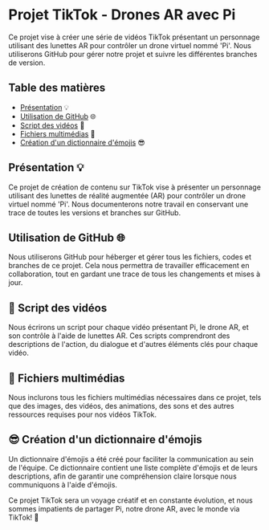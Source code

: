 # Projet TikTok - Drones AR avec Pi
Ce projet vise à créer une série de vidéos TikTok présentant un personnage utilisant des lunettes AR pour contrôler un drone virtuel nommé 'Pi'. Nous utiliserons GitHub pour gérer notre projet et suivre les différentes branches de version.

## Table des matières
- [Présentation](#présentation) 💡
- [Utilisation de GitHub](#utilisation-de-github) 🌐
- [Script des vidéos](#script-des-vidéos) 📝
- [Fichiers multimédias](#fichiers-multimédias) 🎨
- [Création d'un dictionnaire d'émojis](#création-dun-dictionnaire-démojis) 😎

## Présentation 💡
Ce projet de création de contenu sur TikTok vise à présenter un personnage utilisant des lunettes de réalité augmentée (AR) pour contrôler un drone virtuel nommé 'Pi'. Nous documenterons notre travail en conservant une trace de toutes les versions et branches sur GitHub.

## Utilisation de GitHub 🌐
Nous utiliserons GitHub pour héberger et gérer tous les fichiers, codes et branches de ce projet. Cela nous permettra de travailler efficacement en collaboration, tout en gardant une trace de tous les changements et mises à jour.

## 📝 Script des vidéos 
Nous écrirons un script pour chaque vidéo présentant Pi, le drone AR, et son contrôle à l'aide de lunettes AR. Ces scripts comprendront des descriptions de l'action, du dialogue et d'autres éléments clés pour chaque vidéo.

## 🎨 Fichiers multimédias 
Nous inclurons tous les fichiers multimédias nécessaires dans ce projet, tels que des images, des vidéos, des animations, des sons et des autres ressources requises pour nos vidéos TikTok.

## 😎 Création d'un dictionnaire d'émojis 
Un dictionnaire d'émojis a été créé pour faciliter la communication au sein de l'équipe. Ce dictionnaire contient une liste complète d'émojis et de leurs descriptions, afin de garantir une compréhension claire lorsque nous communiquons à l'aide d'émojis.

Ce projet TikTok sera un voyage créatif et en constante évolution, et nous sommes impatients de partager Pi, notre drone AR, avec le monde via TikTok! 🌟
